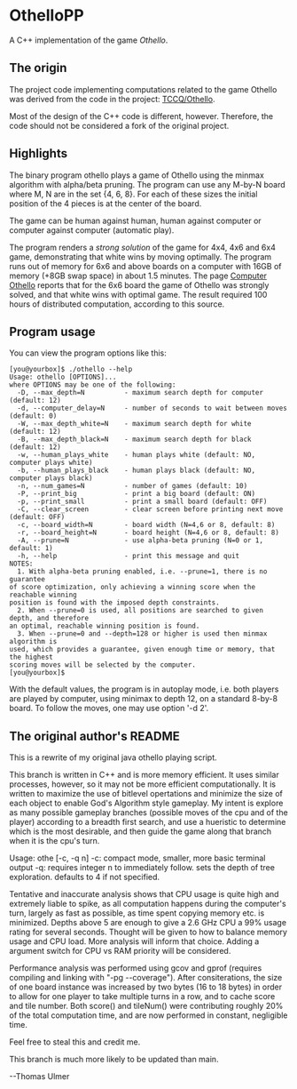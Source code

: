 # OthelloPP
A C++ implementation of the game *Othello*.

## The origin
The project code implementing computations related to the
game Othello was derived from the code in the project:
[TCCQ/Othello](https://github.com/TCCQ/Othello).

Most of the design of the C++ code is different, however.
Therefore, the code should not be considered a fork of
the original project.

## Highlights
The binary program othello plays a game of Othello using the minmax
algorithm with alpha/beta pruning. The program can use any M-by-N board
where M, N are in the set {4, 6, 8}. For each of these sizes 
the initial position of the 4 pieces is at the center of the board.

The game can be human against human, human against computer or
computer against computer (automatic play).

The program renders a *strong solution* of the game for 4x4, 4x6 and
6x4 game, demonstrating that white wins by moving optimally. The
program runs out of memory for 6x6 and above boards on a computer with
16GB of memory (+8GB swap space) in about 1.5 minutes.
The page [Computer Othello](https://en.wikipedia.org/wiki/Computer_Othello)
reports that for the 6x6 board the game of Othello was strongly solved,
and that white wins with optimal game. The result required
100 hours of distributed computation, according to this source.

## Program usage
You can view the program options like this:

    [you@yourbox]$ ./othello --help
    Usage: othello [OPTIONS]...
    where OPTIONS may be one of the following:
      -D, --max_depth=N          - maximum search depth for computer (default: 12)
      -d, --computer_delay=N     - number of seconds to wait between moves (default: 0)
      -W, --max_depth_white=N    - maximum search depth for white (default: 12)
      -B, --max_depth_black=N    - maximum search depth for black (default: 12)
      -w, --human_plays_white    - human plays white (default: NO, computer plays white)
      -b, --human_plays_black    - human plays black (default: NO, computer plays black)
      -n, --num_games=N          - number of games (default: 10)
      -P, --print_big            - print a big board (default: ON)
      -p, --print_small          - print a small board (default: OFF)
      -C, --clear_screen         - clear screen before printing next move (default: OFF)
      -c, --board_width=N        - board width (N=4,6 or 8, default: 8)
      -r, --board_height=N       - board height (N=4,6 or 8, default: 8)
      -A, --prune=N              - use alpha-beta pruning (N=0 or 1, default: 1)
      -h, --help                 - print this message and quit
    NOTES:
      1. With alpha-beta pruning enabled, i.e. --prune=1, there is no guarantee
    of score optimization, only achieving a winning score when the reachable winning
    position is found with the imposed depth constraints.
      2. When --prune=0 is used, all positions are searched to given depth, and therefore
    an optimal, reachable winning position is found.
      3. When --prune=0 and --depth=128 or higher is used then minmax algorithm is
    used, which provides a guarantee, given enough time or memory, that the highest
    scoring moves will be selected by the computer.
    [you@yourbox]$

With the default values, the program is in autoplay mode, i.e. both
players are played by computer, using minimax to depth 12, on a
standard 8-by-8 board. To follow the moves, one may use option '-d 2'.

## The original author's README

This is a rewrite of my original java othello playing script.

This branch is written in C++ and is more memory efficient. It uses
similar processes, however, so it may not be more efficient
computationally. It is written to maximize the use of bitlevel
opertations and minimize the size of each object to enable God's
Algorithm style gameplay. My intent is explore as many possible
gameplay branches (possible moves of the cpu and of the player)
according to a breadth first search, and use a hueristic to determine
which is the most desirable, and then guide the game along that branch
when it is the cpu's turn.

Usage: othe [-c, -q n]
-c: compact mode, smaller, more basic terminal output
-q: requires integer n to immediately follow. sets the depth of tree exploration. defaults to 4 if not specified. 

Tentative and inaccurate analysis shows that CPU usage is quite high
and extremely liable to spike, as all computation happens during the
computer's turn, largely as fast as possible, as time spent copying
memory etc. is minimized. Depths above 5 are enough to give a 2.6 GHz
CPU a 99% usage rating for several seconds. Thought will be given to
how to balance memory usage and CPU load. More analysis will inform
that choice. Adding a argument switch for CPU vs RAM priority will be
considered.

Performance analysis was performed using gcov and gprof (requires
compiling and linking with "-pg --coverage"). After consiterations,
the size of one board instance was increased by two bytes (16 to 18
bytes) in order to allow for one player to take multiple turns in a
row, and to cache score and tile number. Both score() and tileNum()
were contributing roughly 20% of the total computation time, and are
now performed in constant, negligible time.

Feel free to steal this and credit me.

This branch is much more likely to be updated than main.

--Thomas Ulmer

